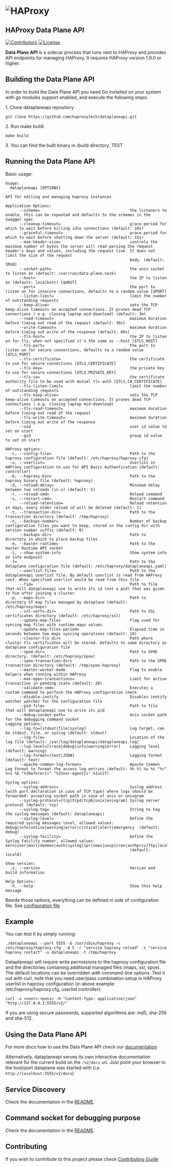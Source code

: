 # ![HAProxy](assets/images/haproxy-weblogo-210x49.png "HAProxy")

## HAProxy Data Plane API

[![Contributors](https://img.shields.io/github/contributors/haproxytech/dataplaneapi?color=purple)](CONTRIBUTING.md)
[![License](https://img.shields.io/badge/License-Apache%202.0-blue.svg)](LICENSE)

**Data Plane API** is a sidecar process that runs next to HAProxy and provides API endpoints for managing HAProxy. It requires HAProxy version 1.9.0 or higher.

## Building the Data Plane API

In order to build the Data Plane API you need Go installed on your system with go modules support enabled, and execute the following steps:

1\. Clone dataplaneapi repository

```
git clone https://github.com/haproxytech/dataplaneapi.git
```

2\. Run make build:

```
make build
```

3\. You can find the built binary in /build directory. TEST

## Running the Data Plane API
Basic usage:

```
Usage:
  dataplaneapi [OPTIONS]

API for editing and managing haproxy instances

Application Options:
      --scheme=                                       the listeners to enable, this can be repeated and defaults to the schemes in the swagger spec
      --cleanup-timeout=                              grace period for which to wait before killing idle connections (default: 10s)
      --graceful-timeout=                             grace period for which to wait before shutting down the server (default: 15s)
      --max-header-size=                              controls the maximum number of bytes the server will read parsing the request header's keys and values, including the request line. It does not limit the size of the request
                                                      body. (default: 1MiB)
      --socket-path=                                  the unix socket to listen on (default: /var/run/data-plane.sock)
      --host=                                         the IP to listen on (default: localhost) [$HOST]
      --port=                                         the port to listen on for insecure connections, defaults to a random value [$PORT]
      --listen-limit=                                 limit the number of outstanding requests
      --keep-alive=                                   sets the TCP keep-alive timeouts on accepted connections. It prunes dead TCP connections ( e.g. closing laptop mid-download) (default: 3m)
      --read-timeout=                                 maximum duration before timing out read of the request (default: 30s)
      --write-timeout=                                maximum duration before timing out write of the response (default: 60s)
      --tls-host=                                     the IP to listen on for tls, when not specified it's the same as --host [$TLS_HOST]
      --tls-port=                                     the port to listen on for secure connections, defaults to a random value [$TLS_PORT]
      --tls-certificate=                              the certificate to use for secure connections [$TLS_CERTIFICATE]
      --tls-key=                                      the private key to use for secure connections [$TLS_PRIVATE_KEY]
      --tls-ca=                                       the certificate authority file to be used with mutual tls auth [$TLS_CA_CERTIFICATE]
      --tls-listen-limit=                             limit the number of outstanding requests
      --tls-keep-alive=                               sets the TCP keep-alive timeouts on accepted connections. It prunes dead TCP connections ( e.g. closing laptop mid-download)
      --tls-read-timeout=                             maximum duration before timing out read of the request
      --tls-write-timeout=                            maximum duration before timing out write of the response
      --uid                                           user id value to set on start
      --gid                                           group id value to set on start

HAProxy options:
  -c, --config-file=                                  Path to the haproxy configuration file (default: /etc/haproxy/haproxy.cfg)
  -u, --userlist=                                     Userlist in HAProxy configuration to use for API Basic Authentication (default: controller)
  -b, --haproxy-bin=                                  Path to the haproxy binary file (default: haproxy)
  -d, --reload-delay=                                 Minimum delay between two reloads (in s) (default: 5)
  -r, --reload-cmd=                                   Reload command
  -s, --restart-cmd=                                  Restart command
      --reload-retention=                             Reload retention in days, every older reload id will be deleted (default: 1)
  -t, --transaction-dir=                              Path to the transaction directory (default: /tmp/haproxy)
  -n, --backups-number=                               Number of backup configuration files you want to keep, stored in the config dir with version number suffix (default: 0)
      --backups-dir=                                  Path to directory in which to place backup files
  -m, --master-runtime=                               Path to the master Runtime API socket
  -i, --show-system-info                              Show system info on info endpoint
  -f=                                                 Path to the dataplane configuration file (default: /etc/haproxy/dataplaneapi.yaml)
      --userlist-file=                                Path to the dataplaneapi userlist file. By default userlist is read from HAProxy conf. When specified userlist would be read from this file
      --fid=                                          Path to file that will dataplaneapi use to write its id (not a pid) that was given to him after joining a cluster
  -p, --maps-dir=                                     Path to directory of map files managed by dataplane (default: /etc/haproxy/maps)
      --ssl-certs-dir=                                Path to SSL certificates directory (default: /etc/haproxy/ssl)
      --update-map-files                              Flag used for syncing map files with runtime maps values
      --update-map-files-period=                      Elapsed time in seconds between two maps syncing operations (default: 10)
      --cluster-tls-dir=                              Path where cluster tls certificates will be stored. Defaults to same directory as dataplane configuration file
      --spoe-dir=                                     Path to SPOE directory. (default: /etc/haproxy/spoe)
      --spoe-transaction-dir=                         Path to the SPOE transaction directory (default: /tmp/spoe-haproxy)
      --master-worker-mode                            Flag to enable helpers when running within HAProxy
      --max-open-transactions=                        Limit for active transaction in pending state (default: 20)
      --validate-cmd=                                 Executes a custom command to perform the HAProxy configuration check
      --disable-inotify                               Disables inotify watcher watcher for the configuration file
      --pid-file=                                     Path to file that will dataplaneapi use to write its pid
      --debug-socket-path=                            Unix socket path for the debugging command socket
Logging options:
      --log-to=[stdout|file|syslog]                   Log target, can be stdout, file, or syslog (default: stdout)
      --log-file=                                     Location of the log file (default: /var/log/dataplaneapi/dataplaneapi.log)
      --log-level=[trace|debug|info|warning|error]    Logging level (default: warning)
      --log-format=[text|JSON]                        Logging format (default: text)
      --apache-common-log-format=                     Apache Common Log Format to format the access log entries (default: %h %l %u %t "%r" %>s %b "%{Referer}i" "%{User-agent}i" %{us}T)

Syslog options:
      --syslog-address=                               Syslog address (with port declaration in case of TCP type) where logs should be forwarded: accepting socket path in case of unix or unixgram
      --syslog-protocol=[tcp|tcp4|tcp6|unix|unixgram] Syslog server protocol (default: tcp)
      --syslog-tag=                                   String to tag the syslog messages (default: dataplaneapi)
      --syslog-level=                                 Define the required syslog messages level, allowed values: debug|info|notice|warning|error|critical|alert|emergency  (default: debug)
      --syslog-facility=                              Define the Syslog facility number, allowed values: kern|user|mail|daemon|auth|syslog|lpr|news|uucp|cron|authpriv|ftp|local0|local1|local2|local3|local4|local5|local6|local7
                                                      (default: local0)

Show version:
  -v, --version                                       Version and build information

Help Options:
  -h, --help                                          Show this help message
```

Beside those options, everything can be defined in side of configuration file. See [configuration file](configuration/README.md)

## Example

You can test it by simply running:

```
./dataplaneapi --port 5555 -b /usr/sbin/haproxy -c /etc/haproxy/haproxy.cfg  -d 5 -r "service haproxy reload" -s "service haproxy restart" -u dataplaneapi -t /tmp/haproxy
```

Dataplaneapi will require write permissions to the haproxy configuration file and the directories containing additional managed files (maps, ssl, spoe). The default locations can be overridden with command-line options.
Test it out with curl, note that you need user/pass combination setup in HAProxy userlist in haproxy configuration (in above example: /etc/haproxy/haproxy.cfg, userlist controller):

```
curl -u <user>:<pass> -H "Content-Type: application/json" "http://127.0.0.1:5555/v2/"
```

If you are using secure passwords, supported algorithms are: md5, sha-256 and sha-512.

## Using the Data Plane API

For more docs how to use the Data Plane API check our [documentation](https://www.haproxy.com/documentation/hapee/latest/api/data-plane-api/)

Alternatively, dataplaneapi serves its own interactive documentation relevant for the current build on the `/v2/docs` uri. Just point your browser to the host/port dataplane was started with (i.e. `http://localhost:5555/v2/docs`)

## Service Discovery

Check the documentation in the [README](./discovery/README.md).

## Command socket for debugging purpose

Check the documentation in the [README](./runtime/README.md).

## Contributing

If you wish to contribute to this project please check [Contributing Guide](CONTRIBUTING.md)
